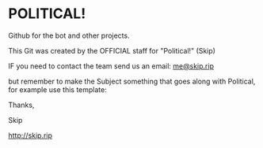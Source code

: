 # POLITICAL!
Github for the bot and other projects.

This Git was created by the OFFICIAL staff for "Political!" (Skip)

IF you need to contact the team send us an email: me@skip.rip

but remember to make the Subject something that goes along with Political, for example use this template:

[POLITICAL]: <enter your text here>

Thanks,

Skip

http://skip.rip
